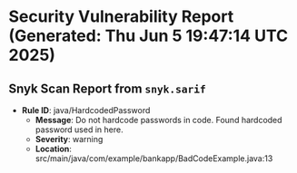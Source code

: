 # Security Vulnerability Report (Generated: Thu Jun  5 19:47:14 UTC 2025)


## Snyk Scan Report from `snyk.sarif`
- **Rule ID**: java/HardcodedPassword  
  - **Message**: Do not hardcode passwords in code. Found hardcoded password used in here.  
  - **Severity**: warning  
  - **Location**: src/main/java/com/example/bankapp/BadCodeExample.java:13  

